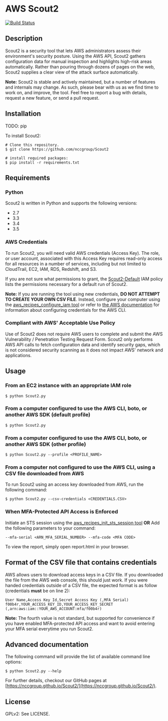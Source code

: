 AWS Scout2
==========

[![Build Status](https://travis-ci.org/nccgroup/Scout2.svg?branch=master)](https://travis-ci.org/nccgroup/Scout2)

## Description

Scout2 is a security tool that lets AWS administrators assess their environment's
security posture. Using the AWS API, Scout2 gathers configuration data for
manual inspection and highlights high-risk areas automatically. Rather than
pouring through dozens of pages on the web, Scout2 supplies a clear view of the
attack surface automatically.

**Note:** Scout2 is stable and actively maintained, but a number of features and internals may change. As such, please bear with us as we find time to work on, and improve, the tool. Feel free to report a bug with details, request a new feature, or send a pull request.

## Installation

TODO: pip

To install Scout2:

	# Clone this repository.
	$ git clone https://github.com/nccgroup/Scout2

	# install required packages:
	$ pip install -r requirements.txt

## Requirements

### Python                                                                                           

Scout2 is written in Python and supports the following versions:
 * 2.7
 * 3.3
 * 3.4
 * 3.5

### AWS Credentials                                                                                  
To run Scout2, you will need valid AWS credentials (Access Key). The role, or
user account, associated with this Access Key requires read-only access for all
resources in a number of services, including but not limited to CloudTrail, EC2,
IAM, RDS, Redshift, and S3.

If you are not sure what permissions to grant, the [Scout2-Default](https://github.com/nccgroup/AWS-recipes/blob/master/IAM-Policies/Scout2-Default.json)
IAM policy lists the permissions necessary for a default run of Scout2.

**Note:** If you are running the tool using new credentials, **DO NOT ATTEMPT
TO CREATE YOUR OWN CSV FILE**. Instead, configure your computer using the
[aws_recipes_configure_iam tool](https://github.com/nccgroup/AWS-recipes/blob/master/Python/aws_recipes_configure_iam.py)
or refer to
[the AWS documentation](http://docs.aws.amazon.com/cli/latest/userguide/cli-chap-getting-started.html#cli-quick-configuration)
for information about configuring credentials for the AWS CLI.

### Compliant with AWS' Acceptable Use Policy
Use of Scout2 does not require AWS users to complete and submit the AWS Vulnerability / Penetration Testing Request Form. Scout2 only performs AWS API calls to fetch configuration data and identify security gaps, which is not considered security scanning as it does not impact AWS' network and applications.

## Usage

### From an EC2 instance with an appropriate IAM role

    $ python Scout2.py

### From a computer configured to use the AWS CLI, boto, or another AWS SDK (default profile)

    $ python Scout2.py

### From a computer configured to use the AWS CLI, boto, or another AWS SDK (other profile)

    $ python Scout2.py --profile <PROFILE_NAME>

### From a computer not configured to use the AWS CLI, using a CSV file downloaded from AWS

To run Scout2 using an access key downloaded from AWS, run the following command:

    $ python Scout2.py --csv-credentials <CREDENTIALS.CSV>

### When MFA-Protected API Access is Enforced

Initiate an STS session using the [aws_recipes_init_sts_session tool](https://github.com/nccgroup/AWS-recipes/blob/master/Python/aws_recipes_init_sts_session.py)
**OR**
Add the following parameters to your command:

    --mfa-serial <ARN_MFA_SERIAL_NUMBER> --mfa-code <MFA CODE>

To view the report, simply open report.html in your browser.

## Format of the CSV file that contains credentials

AWS allows users to download access keys in a CSV file. If you downloaded the
file from the AWS web console, this should just work. If you were handed
credentials outside of a CSV file, the expected format is as follow (credentials **must** be on line 2):

    User Name,Access Key Id,Secret Access Key (,MFA Serial)
    f00b4r,YOUR_ACCESS_KEY_ID,YOUR_ACCESS_KEY_SECRET (,arn:aws:iam::YOUR_AWS_ACCOUNT:mfa/f00b4r)

**Note:** The fourth value is not standard, but supported for convenience if you
have enabled MFA-protected API access and want to avoid entering your MFA serial
everytime you run Scout2.

## Advanced documentation

The following command will provide the list of available command line options:

    $ python Scout2.py --help

For further details, checkout our GitHub pages at
[https://nccgroup.github.io/Scout2/](https://nccgroup.github.io/Scout2/).

## License

GPLv2: See LICENSE.
